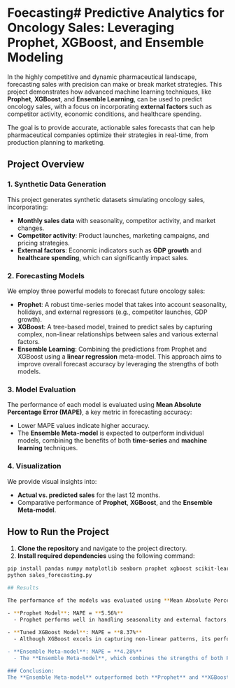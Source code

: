# Foecasting# Predictive Analytics for Oncology Sales: Leveraging Prophet, XGBoost, and Ensemble Modeling

In the highly competitive and dynamic pharmaceutical landscape, forecasting sales with precision can make or break market strategies. This project demonstrates how advanced machine learning techniques, like **Prophet**, **XGBoost**, and **Ensemble Learning**, can be used to predict oncology sales, with a focus on incorporating **external factors** such as competitor activity, economic conditions, and healthcare spending. 

The goal is to provide accurate, actionable sales forecasts that can help pharmaceutical companies optimize their strategies in real-time, from production planning to marketing.

## Project Overview

### 1. **Synthetic Data Generation**
This project generates synthetic datasets simulating oncology sales, incorporating:
- **Monthly sales data** with seasonality, competitor activity, and market changes.
- **Competitor activity**: Product launches, marketing campaigns, and pricing strategies.
- **External factors**: Economic indicators such as **GDP growth** and **healthcare spending**, which can significantly impact sales.

### 2. **Forecasting Models**
We employ three powerful models to forecast future oncology sales:
- **Prophet**: A robust time-series model that takes into account seasonality, holidays, and external regressors (e.g., competitor launches, GDP growth).
- **XGBoost**: A tree-based model, trained to predict sales by capturing complex, non-linear relationships between sales and various external factors.
- **Ensemble Learning**: Combining the predictions from Prophet and XGBoost using a **linear regression** meta-model. This approach aims to improve overall forecast accuracy by leveraging the strengths of both models.

### 3. **Model Evaluation**
The performance of each model is evaluated using **Mean Absolute Percentage Error (MAPE)**, a key metric in forecasting accuracy:
- Lower MAPE values indicate higher accuracy.
- The **Ensemble Meta-model** is expected to outperform individual models, combining the benefits of both **time-series** and **machine learning** techniques.

### 4. **Visualization**
We provide visual insights into:
- **Actual vs. predicted sales** for the last 12 months.
- Comparative performance of **Prophet**, **XGBoost**, and the **Ensemble Meta-model**.

## How to Run the Project
1. **Clone the repository** and navigate to the project directory.
2. **Install required dependencies** using the following command:

```bash
pip install pandas numpy matplotlib seaborn prophet xgboost scikit-learn
python sales_forecasting.py

## Results

The performance of the models was evaluated using **Mean Absolute Percentage Error (MAPE)**, where a lower MAPE indicates higher forecasting accuracy. Here are the results:

- **Prophet Model**: MAPE = **5.56%**
  - Prophet performs well in handling seasonality and external factors, providing a reliable forecast with a low error margin.
  
- **Tuned XGBoost Model**: MAPE = **8.37%**
  - Although XGBoost excels in capturing non-linear patterns, its performance here was slightly worse than Prophet's due to limited features and potential overfitting.

- **Ensemble Meta-model**: MAPE = **4.28%**
  - The **Ensemble Meta-model**, which combines the strengths of both Prophet and XGBoost, provides the most accurate forecasts, with a **significant improvement** in forecast accuracy.

### Conclusion:
The **Ensemble Meta-model** outperformed both **Prophet** and **XGBoost** individually, validating the power of combining different model types for more reliable and robust predictions in sales forecasting. The **MAPE of 4.28%** is indicative of a highly accurate model, making it valuable for strategic decision-making in the pharmaceutical industry.
